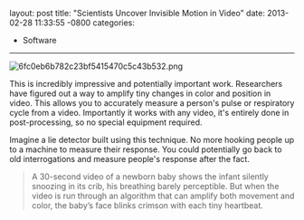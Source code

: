layout: post
title:  "Scientists Uncover Invisible Motion in Video"
date:   2013-02-28 11:33:55 -0800
categories:
  - Software
---



 ![6fc0eb6b782c23bf5415470c5c43b532.png](/attachments/6fc0eb6b782c23bf5415470c5c43b532/image.png) 

 This is incredibly impressive and potentially important work. Researchers have figured out a way to amplify tiny changes in color and position in video. This allows you to accurately measure a person's pulse or respiratory cycle from a video. Importantly it works with any video, it's entirely done in post-processing, so no special equipment required. 

Imagine a lie detector built using this technique. No more hooking people up to a machine to measure their response. You could potentially go back to old interrogations and measure people's response after the fact. 

 > A 30-second video of a newborn baby shows the infant silently snoozing in its crib, his breathing barely perceptible. But when the video is run through an algorithm that can amplify both movement and color, the baby’s face blinks crimson with each tiny heartbeat.

